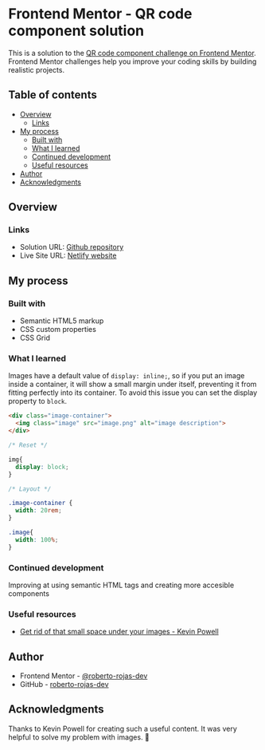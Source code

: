 # Frontend Mentor - QR code component solution

This is a solution to the [QR code component challenge on Frontend Mentor](https://www.frontendmentor.io/challenges/qr-code-component-iux_sIO_H). Frontend Mentor challenges help you improve your coding skills by building realistic projects. 

## Table of contents

- [Overview](#overview)
  - [Links](#links)
- [My process](#my-process)
  - [Built with](#built-with)
  - [What I learned](#what-i-learned)
  - [Continued development](#continued-development)
  - [Useful resources](#useful-resources)
- [Author](#author)
- [Acknowledgments](#acknowledgments)


## Overview

### Links

- Solution URL: [Github repository](https://github.com/roberto-rojas-dev/fem-qr-code-component/tree/main)
- Live Site URL: [Netlify website](https://rjrr-fem-qr-code-component.netlify.app)

## My process

### Built with

- Semantic HTML5 markup
- CSS custom properties
- CSS Grid


### What I learned

Images have a default value of `display: inline;`, so if you put an image inside a container, it will show a small margin under itself, preventing it from fitting perfectly into its container. To avoid this issue you can set the display property to `block`.

```html
<div class="image-container">
  <img class="image" src="image.png" alt="image description">
</div>
```
```css
/* Reset */

img{
  display: block;
}

/* Layout */

.image-container {
  width: 20rem;
}

.image{
  width: 100%;
}
```

### Continued development

Improving at using semantic HTML tags and creating more accesible components

### Useful resources

- [Get rid of that small space under your images - Kevin Powell](https://youtu.be/plOl7TNc89A?si=RF2e-QfYCnTRA1PS)


## Author

- Frontend Mentor - [@roberto-rojas-dev](https://www.frontendmentor.io/profile/roberto-rojas-dev)
- GitHub - [roberto-rojas-dev
](https://github.com/roberto-rojas-dev)

## Acknowledgments

Thanks to Kevin Powell for creating such a useful content. It was very helpful to solve my problem with images. 💜
